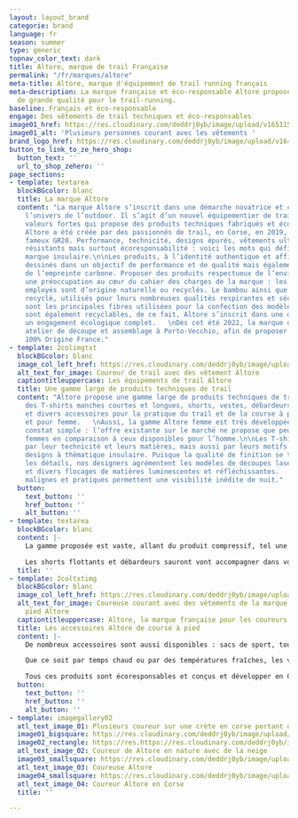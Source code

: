 ```yaml
---
layout: layout_brand
categorie: brand
language: fr
season: summer
type: generic
topnav_color_text: dark
title: Altore, marque de trail Française
permalink: "/fr/marques/altore"
meta-title: Altore, marque d'équipement de trail running français
meta-description: La marque française et éco-responsable Altore propose des équipement
  de grande qualité pour le trail-running.
baseline: Français et éco-responsable
engage: Des vêtements de trail techniques et éco-responsables
image01_href: https://res.cloudinary.com/deddrj0yb/image/upload/v1651151454/website/Altore/visuel_ze_hero.jpg
image01_alt: 'Plusieurs personnes courant avec les vêtements '
brand_logo_href: https://res.cloudinary.com/deddrj0yb/image/upload/v1647881634/website/Altore/273776542_485514956282760_5747485360429042294_n.jpg
button_to_link_to_ze_hero_shop:
  button_text: ''
  url_to_shop_zehero: ''
page_sections:
- template: textarea
  blockBGcolor: blanc
  title: La marque Altore
  content: "La marque Altore s’inscrit dans une démarche novatrice et créative dans
    l’univers de l’outdoor. Il s’agit d’un nouvel équipementier de trail running aux
    valeurs fortes qui propose des produits techniques fabriqués et éco-conçu en France.
    Altore a été créée par des passionnés de trail, en Corse, en 2019, au pied du
    fameux GR20. Performance, technicité, designs épurés, vêtements ultra légers,
    résistants mais surtout écoresponsabilité : voici les mots qui définissent cette
    marque insulaire.\n\nLes produits, à l’identité authentique et affirmée, sont
    dessinés dans un objectif de performance et de qualité mais également de réduction
    de l’empreinte carbone. Proposer des produits respectueux de l’environnement est
    une préoccupation au cœur du cahier des charges de la marque : les tissus techniques
    employés sont d’origine naturelle ou recyclés. Le bambou ainsi que le polyester
    recyclé, utilisés pour leurs nombreuses qualités respirantes et séchant rapidement,
    sont les principales fibres utilisées pour la confection des modèles.\n\nLes vêtements
    sont également recyclables, de ce fait, Altore s’inscrit dans une démarche et
    un engagement écologique complet.   \nDès cet été 2022, la marque ouvre son propre
    atelier de découpe et assemblage à Porto-Vecchio, afin de proposer des produits
    100% Origine France."
- template: 2colimgtxt
  blockBGcolor: blanc
  image_col_left_href: https://res.cloudinary.com/deddrj0yb/image/upload/v1650358188/website/Altore/t%C3%A9l%C3%A9chargement_3.webp
  alt_text_for_image: Coureur de trail avec des vêtement Altore
  captiontitleuppercase: Les équipements de trail Altore
  title: Une gamme large de produits techniques de trail
  content: "Altore propose une gamme large de produits techniques de trail tels que
    des T-shirts manches courtes et longues, shorts, vestes, débardeurs, cuissards
    et divers accessoires pour la pratique du trail et de la course à pied, pour homme
    et pour femme.   \nAussi, la gamme Altore femme est très développée suite à un
    constat simple : l’offre existante sur le marché ne propose que peu de modèles
    femmes en comparaison à ceux disponibles pour l’homme.\n\nLes T-shirts se différencient
    par leur technicité et leurs matières, mais aussi par leurs motifs colorés, aux
    designs à thématique insulaire. Puisque la qualité de finition se trouve dans
    les détails, nos designers agrémentent les modèles de découpes laser, poches imperméables
    et divers flocages de matières luminescentes et réfléchissantes.   \nCes finitions
    malignes et pratiques permettent une visibilité inédite de nuit."
  button:
    text_button: ''
    href_button: ''
    alt_button: ''
- template: textarea
  blockBGcolor: blanc
  content: |-
    La gamme proposée est vaste, allant du produit compressif, tel une seconde peau, au t-shirt léger et flottant, se faisant oublier par sa légèreté et son toucher extrêmement confortable.

    Les shorts flottants et débardeurs sauront vont accompagner dans vos sorties estivales, et la diversité des vestes proposées vous permettront de les porter en toute saison : du coupe-vent déperlant ultra léger à capuche au Softshell respirant.
  title: ''
- template: 2coltxtimg
  blockBGcolor: blanc
  image_col_left_href: https://res.cloudinary.com/deddrj0yb/image/upload/v1651147585/website/Altore/photo_marina.jpg
  alt_text_for_image: Coureuse courant avec des vêtements de la marque de course à
    pied Altore
  captiontitleuppercase: Altore, la marque française pour les coureurs
  title: Les accessoires Altore de course à pied
  content: |-
    De nombreux accessoires sont aussi disponibles : sacs de sport, tours de cou aériens, bandeaux en maille effet 3D, casquettes respirantes, manchons protégeant du froid et des UV…

    Que ce soit par temps chaud ou par des températures fraîches, les vêtements Altore vous accompagneront dans toutes vos sorties de plein air, en montagne comme en plaine.

    Tous ces produits sont écoresponsables et conçus et développer en Corse.
  button:
    text_button: ''
    href_button: ''
    alt_button: ''
- template: imagegallery02
  atl_text_image_01: Plusieurs coureur sur une crète en corse portant du Altore
  image01_bigsquare: https://res.cloudinary.com/deddrj0yb/image/upload/v1650358150/website/Altore/t%C3%A9l%C3%A9chargement_2.webp
  image02_rectangle: https://res.https://res.cloudinary.com/deddrj0yb/image/upload/v1651147593/website/Altore/photo_sylvain_neige.jpg.com/deddrj0yb/image/upload/v1650358193/website/Altore/t%C3%A9l%C3%A9chargement.webp
  atl_text_image_02: Coureur de Altore en nature avec de la neige
  image03_smallsquare: https://res.cloudinary.com/deddrj0yb/image/upload/v1650372462/website/Altore/Altore-2021-SD_FOCUS-OUTDOOR-0099.webp
  atl_text_image_03: Coureuse Altore
  image04_smallsquare: https://res.cloudinary.com/deddrj0yb/image/upload/v1650372466/website/Altore/Altore-2021-SD_FOCUS-OUTDOOR-0021.webp
  atl_text_image_04: Coureur Altore en Corse
  title: ''

---
```

